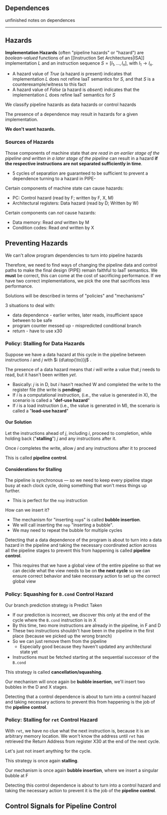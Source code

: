 ## Dependences

unfinished notes on dependences

---

## Hazards

**Implementation Hazards** (often "pipeline hazards" or "hazard") are _boolean-valued_ functions of an [[Instruction Set Architectures|ISA]] implementation $L$ and an instruction sequence $S=[I_1,\ldots, I_n]$, with $I_1\to I_n$.

- A hazard value of _True_ (a hazard _is_ present) indicates that implementation $L$ does not refine IaaT semantics for $S$, and that $S$ is a counterexample/witness to this fact
- A hazard value of _False_ (a hazard is _absent_) indicates that the implementation $L$ does refine IaaT semantics for $S$

We classify pipeline hazards as data hazards or control hazards

The presence of a dependence may result in hazards for a given implementation.

**We don't want hazards.**

### Sources of Hazards

Those components of machine state that _are read in an earlier stage of the pipeline and written in a later stage of the pipeline_ can result in a hazard **if the respective instructions are not separated sufficiently in time**.

- 5 cycles of separation are guaranteed to be sufficient to prevent a dependence turning to a hazard in PIPE-

Certain components of machine state can cause hazards:

- PC: Control hazard (read by F; written by F, X, M)
- Architectural registers: Data hazard (read by D; Written by W)

Certain components can _not_ cause hazards:

- Data memory: Read _and_ written by M
- Condition codes: Read _and_ written by X

## Preventing Hazards

We can't allow program dependencies to turn into pipeline hazards

Therefore, we need to find ways of changing the pipeline data and control paths to make the final design (PIPE) remain faithful to IaaT semantics. We **must** be correct, this can come at the cost of sacrificing performance. If we have two correct implementations, we pick the one that sacrifices less performance.

Solutions will be described in terms of "policies" and "mechanisms"

3 situations to deal with:

- data dependence - earlier writes, later reads, insufficient space between to be safe
- program counter messed up - mispredicted conditional branch
- return - have to use x30

### Policy: Stalling for Data Hazards

Suppose we have a data hazard at this cycle in the pipeline between instructions $i$ and $j$ with $i {d\atop{\to}}j$ .

The presence of a data hazard means that $i$ will write a value that $j$ needs to read, but it hasn't been written _yet_.

- Basically: $j$ is in D, but $i$ hasn't reached W and completed the write to the register file (the write is **pending**)
- If $i$ is a computational instruction, (i.e., the value is generated in X), the scenario is called a "**def-use hazard**"
- If $i$ is a load instruction (i.e., the value is generated in M), the scenario is called a "**load-use hazard**"

#### Our Solution

Let the instructions ahead of $j$, including $i$, proceed to completion, while holding back ("**stalling**") $j$ and any instructions after it.

Once $i$ completes the write, allow $j$ and any instructions after it to proceed

This is called **pipeline control**.

#### Considerations for Stalling

The pipeline is synchronous — so we need to keep every pipeline stage busy at each clock cycle, doing something that won't mess things up further.

- This is perfect for the `nop` instruction

How can we insert it?

- The mechanism for "inserting `nop`s" is called **bubble insertion**.
- We will call inserting the `nop` "inserting a bubble".
- We may need to repeat the bubble for multiple cycles

Detecting that a data dependence of the program is about to turn into a data hazard in the pipeline and taking the necessary coordinated action across all the pipeline stages to prevent this from happening is called **pipeline control**.

- This requires that we have a global view of the entire pipeline so that we can decide what the view needs to be on **the next cycle** so we can ensure correct behavior and take necessary action to set up the correct global view

### Policy: Squashing for `B.cond` Control Hazard

Our branch prediction strategy is Predict Taken

- If our prediction is incorrect, we discover this only at the end of the cycle where the `B.cond` instruction is in X
- By this time, two more instructions are already in the pipeline, in F and D
- These two instructions shouldn't have been in the pipeline in the first place (because we picked up the wrong branch)
- So we can just remove them from the pipeline
  - Especially good because they haven't updated any architectural state yet
- Instructions must be fetched starting at the sequential successor of the `B.cond`

This strategy is called **cancellation/squashing**.

Our mechanism will once again be **bubble insertion**, we'll insert two bubbles in the D and X stages.

Detecting that a control dependence is about to turn into a control hazard and taking necessary actions to prevent this from happening is the job of the **pipeline control**.

### Policy: Stalling for `ret` Control Hazard

With `ret`, we have no clue what the next instruction is, because it is an arbitrary memory location. We won't know the address until `ret` has retrieved the Return Address from register X30 at the end of the next cycle.

Let's just not insert anything for the cycle.

This strategy is once again **stalling**.

Our mechanism is once again **bubble insertion**, where we insert a singular bubble at F

Detecting this control dependence is about to turn into a control hazard and taking the necessary action to prevent it is the job of the **pipeline control**.

## Control Signals for Pipeline Control
